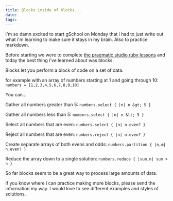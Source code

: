 ```yaml
---
title: Blocks inside of blocks...
date: 
tags:
---
```


I'm so damn excited to start gSchool on Monday that i had to just write out what i'm learning to make sure it stays in my brain. Also to practice markdown. 

Before starting we were to complete [the pragmatic studio ruby lessons](http://online.pragmaticstudio.com/courses/ruby/) and today the best thing i've learned about was blocks. 

Blocks let you perform a block of code on a set of data. 

for example with an array of numbers starting at 1 and going through 10:
` numbers = [1,2,3,4,5,6,7,8,9,10]` 

You can... 

Gather all numbers greater than 5:
`numbers.select { |n| n &gt; 5 } `

Gather all numbers less than 5:
`numbers.select { |n| n &lt; 5 } `

Select all numbers that are even:
`numbers.select { |n| n.even? }`

Reject all numbers that are even:
`numbers.reject { |n| n.even? }`

Create separate arrays of both evens and odds:
`numbers.partition { |n,m| n.even? }`

Reduce the array down to a single solution:
`numbers.reduce { |sum,n| sum + n }`

So far blocks seem to be a great way to process large amounts of data. 

If you know where I can practice making more blocks, please send the information my way.   I would love to see different examples and styles of solutions. 